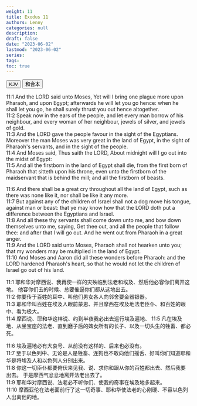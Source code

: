```yaml
---
weight: 11
title: Exodus 11
authors: Lenny
categories: null
description: 
draft: false
date: "2023-06-02"
lastmod: "2023-06-02"
series: 
tags: 
toc: true
---
```


<!--more-->

<!-- Tab links -->
<div class="tab">
  <button class="tablinks active" onclick="tablabel(event, 'english')">KJV</button>
  <button class="tablinks" onclick="tablabel(event, 'chinese')">和合本</button>
  
</div>

<!-- Tab content -->
<div id="english" class="tabcontent" style="display:block">

11:1 And the LORD said unto Moses, Yet will I bring one plague more upon Pharaoh, and upon Egypt; afterwards he will let you go hence: when he shall let you go, he shall surely thrust you out hence altogether.  
11:2 Speak now in the ears of the people, and let every man borrow of his neighbour, and every woman of her neighbour, jewels of silver, and jewels of gold.  
11:3 And the LORD gave the people favour in the sight of the Egyptians. Moreover the man Moses was very great in the land of Egypt, in the sight of Pharaoh's servants, and in the sight of the people.  
11:4 And Moses said, Thus saith the LORD, About midnight will I go out into the midst of Egypt:  
11:5 And all the firstborn in the land of Egypt shall die, from the first born of Pharaoh that sitteth upon his throne, even unto the firstborn of the maidservant that is behind the mill; and all the firstborn of beasts.  

11:6 And there shall be a great cry throughout all the land of Egypt, such as there was none like it, nor shall be like it any more.  
11:7 But against any of the children of Israel shall not a dog move his tongue, against man or beast: that ye may know how that the LORD doth put a difference between the Egyptians and Israel.  
11:8 And all these thy servants shall come down unto me, and bow down themselves unto me, saying, Get thee out, and all the people that follow thee: and after that I will go out. And he went out from Pharaoh in a great anger.  
11:9 And the LORD said unto Moses, Pharaoh shall not hearken unto you; that my wonders may be multiplied in the land of Egypt.  
11:10 And Moses and Aaron did all these wonders before Pharaoh: and the LORD hardened Pharaoh's heart, so that he would not let the children of Israel go out of his land.  

</div>


<div id="chinese" class="tabcontent">

11:1 耶和华对摩西说、我再使一样的灾殃临到法老和埃及、然后他必容你们离开这地。  他容你们去的时候、总要催逼你们都从这地出去。  
11:2 你要传于百姓的耳中、叫他们男女各人向邻舍要金器银器。  
11:3 耶和华叫百姓在埃及人眼前蒙恩、并且摩西在埃及地法老臣仆、和百姓的眼中、看为极大。  
11:4 摩西说、耶和华这样说、约到半夜我必出去巡行埃及遍地、
11:5 凡在埃及地、从坐宝座的法老、直到磨子后的婢女所有的长子、以及一切头生的牲畜、都必死。  

11:6 埃及遍地必有大哀号、从前没有这样的、后来也必没有。  
11:7 至于以色列中、无论是人是牲畜、连狗也不敢向他们摇舌、好叫你们知道耶和华是将埃及人和以色列人分别出来。  
11:8 你这一切臣仆都要俯伏来见我、说、求你和跟从你的百姓都出去、然后我要出去。  于是摩西气忿忿地离开法老出去了。  
11:9 耶和华对摩西说、法老必不听你们、使我的奇事在埃及地多起来。  
11:10 摩西亚伦在法老面前行了这一切奇事、耶和华使法老的心刚硬、不容以色列人出离他的地。  

</div>


